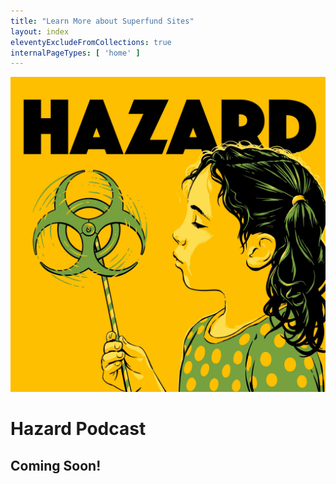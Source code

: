 ```yaml
---
title: "Learn More about Superfund Sites"
layout: index
eleventyExcludeFromCollections: true
internalPageTypes: [ 'home' ]
---
```


![Hazard Podcast Logo](../img/HazardCover.jpg)

# Hazard Podcast

## Coming Soon!
